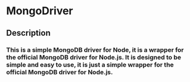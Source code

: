 # MongoDriver
## Description
### This is a simple MongoDB driver for Node, it is a wrapper for the official MongoDB driver for Node.js. It is designed to be simple and easy to use, it is just a simple wrapper for the official MongoDB driver for Node.js.